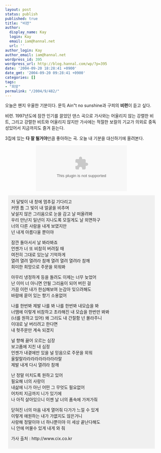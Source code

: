 ```yaml
---
layout: post
status: publish
published: true
title: "비련"
author:
  display_name: Kay
  login: Kay
  email: iam@hannal.net
  url: ''
author_login: Kay
author_email: iam@hannal.net
wordpress_id: 395
wordpress_url: http://blog.hannal.com/wp/?p=395
date: '2004-09-20 18:28:41 +0900'
date_gmt: '2004-09-20 09:28:41 +0900'
categories: []
tags:
- "희망"
permalink: "/2004/9/482/"
---
```

<p>오늘은 왠지 우울한 기분이다. 문득 Ain"t no sunshine과 구피의 <b>비련</b>이 듣고 싶다.</p>
<p>비련. 1997년도에 잠깐 인기를 끌었던 댄스 곡으로 가사와는 어울리지 않는 강렬한 비트, 그리고 강렬한 비트와 어울리지 않지만 가사에는 적절한 보컬의 기교가 의외로 중독성있어서 지금까지도 즐겨 듣는다.</p>
<p>3집에 있는 <b>다 잘 될거야</b>만큼 좋아하는 곡. 오늘 내 기분을 대신하기에 올려본다.</p>
<p><center><embed src="mms://wm-002.cafe24.com/loathing/music/goopy-tragic_love.wma"  autostart="0"  type="application/x-mplayer2"></embed></center></p>
<div style="padding:10;margin:10;background-color:#F0F0F0;">저 달빛이 내 창에 멈추길 기다리고<br />
커텐 틈 그 빛이 내 얼굴을 비추며<br />
낯설지 않은 그리움으로 눈을 감고 날 떠올려봐<br />
우리 만난지 일년이 지나도록 모질게도 날 외면하구<br />
너의 다른 사람을 내게 보였지만<br />
넌 내게 아름다울 뿐이야</p>
<p>잠깐 돌아서서 날 봐라봐죠<br />
언젠가 너 또 비참히 버려질 때<br />
여전히 그대로 있는날 기억하게<br />
열려 열려 열려라 참깨 열려 열려 열려라 참깨<br />
희미한 희망으로 주문을 외워봐</p>
<p>아무리 냉정하게 등을 돌려도 이제는 너무 늦었어<br />
난 이미 너 아니면 안될 그리움이 되어 버린 걸<br />
가끔 이런 내가 한심해보여 눈감아 잊으려해도<br />
바람에 묻어 있는 향기 소용없어</p>
<p>나를 한번봐 제발 나를 봐 나를 한번봐 내모습을 봐<br />
너땜에 이렇게 비참하고 초라해진 내 모습을 한번만 봐봐<br />
(너를 원하고 있어) 왜 그리도 내 간절함 넌 몰라주니<br />
이대로 날 버리려고 한다면<br />
내 헛주문만 계속 되겠지</p>
<p>널 향해 끓어 오르는 심장<br />
보고픔에 지친 내 심정<br />
언젠가 내곁에만 있을 널 믿음으로 주문을 외워<br />
울랄랄라라라라라라라라라랄<br />
제발 내게 다시 열려라 참깨</p>
<p>난 정말 미치도록 원하고 있어<br />
필요해 너의 사랑이<br />
내삶에 니가 아닌 어떤 그 무엇도 필요없어<br />
어차피 지금까지 니가 있기에<br />
나 아직 살아있으니 이젠 날 너의 품속에 가져가줘</p>
<p>닫혀진 너의 마음 내게 열어줘 다가가 느낄 수 있게<br />
이렇게 애원하는 내가 가엾지도 않은거니<br />
사랑해 정말이야 너 하나뿐이야 이 세상 끝난다해도<br />
니 안에 머물수 있게 내게 와 줘</p>
<p>가사 출처 : http://www.cix.co.kr</p></div>
